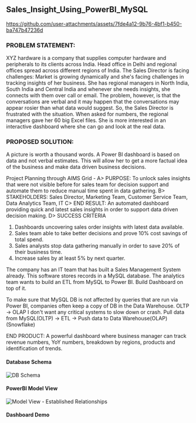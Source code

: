 ## Sales_Insight_Using_PowerBI_MySQL


https://github.com/user-attachments/assets/7fde4a12-9b76-4bf1-b450-ba747b47236d


### PROBLEM STATEMENT: 
XYZ hardware is a company that supplies computer hardware and peripherals to its clients across India. Head office in Delhi and regional offices spread across different regions of India. The Sales Director is facing challenges: Market is growing dynamically and she's facing challenges in tracking insights of her
business. She has regional managers in North India, South India and Central India and whenever she needs insights, she connects with them over call or email. The problem, however, is that the conversations are verbal and it may happen that the conversations may appear rosier than what data would suggest. So, the Sales Director is frustrated with the situation. When asked for numbers, the regional managers gave her 60 big Excel files. She is more interested in an interactive dashboard where she can go and look at the real data.

### PROPOSED SOLUTION:
A picture is worth a thousand words. A Power BI dashboard is based on data and not verbal estimates. This will allow her to get a more factual idea of the business and make data driven business decisions.

Project Planning through AIMS Grid -
A> PURPOSE: To unlock sales insights that were not visible before for sales team for decision support and automate them to reduce manual time spent in data gathering.
B> STAKEHOLDERS: Sales Director, Marketing Team, Customer Service Team, Data Analytics Team, IT 
C> END RESULT: An automated dashboard providing quick and latest sales insights in order to support data driven decision making.
D> SUCCESS CRITERIA
1. Dashboards uncovering sales order insights with latest data available.
2. Sales team able to take better decisions and prove 10% cost savings of total spend.
3. Sales analysts stop data gathering manually in order to save 20% of their business time.
4. Increase sales by at least 5% by next quarter.

The company has an IT team that has built a Sales Management System already. This software stores records in a MySQL database. The analytics team wants to build an ETL from MySQL to Power BI. Build Dashboard on top of it. 

To make sure that MySQL DB is not affected by queries that are run via Power BI, companies often keep a copy of DB in the Data Warehouse. OLTP -> OLAP 
I don't want any critical systems to slow down or crash. 
Pull data from MySQL(OLTP) -> ETL -> Push data to Data Warehouse(OLAP) (Snowflake) 

END PRODUCT: A powerful dashboard where business manager can track revenue numbers, YoY numbers, 
breakdown by regions, products and identification of trends.  

#### Database Schema
![DB Schema](https://github.com/user-attachments/assets/53369e1e-697e-4e33-88a7-3fda193cddfe)

#### PowerBI Model View
![Model View - Established Relationships](https://github.com/user-attachments/assets/4d17e637-5583-49de-abc3-f115055d8160)

#### Dashboard Demo


